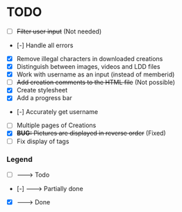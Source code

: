 TODO
====
* [ ] ~~Filter user input~~ (Not needed)
* [-] Handle all errors
* [x] Remove illegal characters in downloaded creations
* [x] Distinguish between images, videos and LDD files
* [x] Work with username as an input (instead of memberid)
* [ ] ~~Add creation comments to the HTML file~~ (Not possible)
* [x] Create stylesheet
* [x] Add a progress bar
* [-] Accurately get username
* [ ] Multiple pages of Creations
* [x] ~~**BUG:** Pictures are displayed in reverse order~~ (Fixed)
* [ ] Fix display of tags

### Legend ###
* [ ] ---> Todo
* [-] ---> Partially done
* [x] ---> Done

